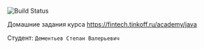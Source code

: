 ![Build Status](https://github.com/ssspamqe/java-course-2023/actions/workflows/build.yml/badge.svg)

Домашние задания курса https://fintech.tinkoff.ru/academy/java

Студент: `Дементьев Степан Валерьевич`
